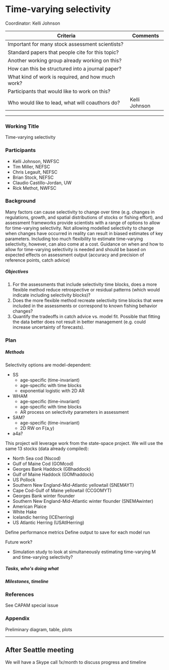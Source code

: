# Time-varying selectivity

Coordinator: Kelli Johnson

Criteria | Comments
-------- | --------
Important for many stock assessment scientists?   | 
Standard papers that people cite for this topic?  | 
Another working group already working on this?    | 
How can this be structured into a journal paper?  | 
What kind of work is required, and how much work? | 
Participants that would like to work on this?     | 
Who would like to lead, what will coauthors do?   | Kelli Johnson

***

### Working Title

Time-varying selectivity

### Participants

  * Kelli Johnson, NWFSC
  * Tim Miller, NEFSC
  * Chris Legault, NEFSC
  * Brian Stock, NEFSC
  * Claudio Castillo-Jordan, UW
  * Rick Methot, NWFSC

### Background

Many factors can cause selectivity to change over time (e.g. changes in regulations, growth, and spatial distributions of stocks or fishing effort), and assessment frameworks provide scientists with a range of options to allow for time-varying selectivity. Not allowing modelled selectivity to change when changes have occurred in reality can result in biased estimates of key parameters. Including too much flexibility to estimate time-varying selectivity, however, can also come at a cost. Guidance on when and how to allow for time-varying selectivity is needed and should be based on expected effects on assessment output (accuracy and precision of reference points, catch advice)

##### Objectives

  1. For the assessments that include selectivity time blocks, does a more flexible method reduce retrospective or residual patterns (which would indicate including selectivity blocks)?
  2. Does the more flexible method recreate selectivity time blocks that were included in the assessments or correspond to known fishing behavior changes?
  3. Quantify the tradeoffs in catch advice vs. model fit. Possible that fitting the data better does not result in better management (e.g. could increase uncertainty of forecasts).

### Plan

##### Methods

Selectivity options are model-dependent:

  * SS
    * age-specific (time-invariant)
    * age-specific with time blocks
    * exponential logistic with 2D AR
  * WHAM
    * age-specific (time-invariant)
    * age-specific with time blocks
    * AR process on selectivity parameters in assessment
  * SAM?
    * age-specific (time-invariant)
    * 2D RW on F(a,y)
  * a4a?

This project will leverage work from the state-space project. We will use the same 13 stocks (data already compiled):

  * North Sea cod (Nscod)
  * Gulf of Maine Cod (GOMcod)
  * Georges Bank Haddock (GBhaddock)
  * Gulf of Maine Haddock (GOMhaddock)
  * US Pollock
  * Southern New England-Mid-Atlantic yellowtail (SNEMAYT)
  * Cape Cod-Gulf of Maine yellowtail (CCGOMYT)
  * Georges Bank winter flounder
  * Southern New England-Mid-Atlantic winter flounder (SNEMAwinter)
  * American Plaice
  * White Hake
  * Icelandic herring (ICEherring)
  * US Atlantic Herring (USAtlHerring)

Define performance metrics
Define output to save for each model run

Future work?

* Simulation study to look at simultaneously estimating time-varying M and time-varying selectivity?

##### Tasks, who's doing what

##### Milestones, timeline

### References

See CAPAM special issue

### Appendix

Preliminary diagram, table, plots

***

## After Seattle meeting

We will have a Skype call 1x/month to discuss progress and timeline

